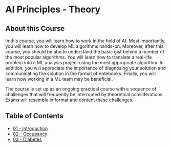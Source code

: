 # AI Principles - Theory

## About this Course

In this course, you will learn how to work in the field of AI. Most importantly, you will learn how to develop ML algorithms hands-on. Moreover, after this course, you should be abe to understand the basic gist behind a number of the most popular algorithms. You will learn how to translate a real-life problem into a ML analysis project using the most appropriate algorithm. In addition, you will appreciate the importance of diagnosing your solution and communicating the solution in the format of notebooks. Finally, you will learn how working in a ML team may be beneficial.

The course is set up as an ongoing practical course with a sequence of challenges that will frequently be interrupted by theoretical considerations. Exams will resemble in format and content these challenges.

## Table of Contents

- [01 - Introduction](AI_Principles_01_Introduction.md)
- [02 - Occupancy](AI_Principles_02_Occupancy.md)
- [03 - Diabetes](AI_Principles_03_Diabetes.md)
